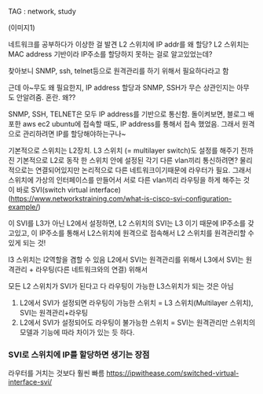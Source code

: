 TAG : network, study

(이미지1)

네트워크를 공부하다가 이상한 걸 발견
L2 스위치에 IP addr를 왜 할당? L2 스위치는 MAC address 기반이라 IP주소를 할당하지 못하는 걸로 알고있었는데?

찾아보니
SNMP, ssh, telnet등으로 원격관리를 하기 위해서 필요하다라고 함

근데 아~무도 왜 필요한지, IP address 할당과 SNMP, SSH가 무슨 상관인지는 아무도 안알려줌. 혼란. 왜??

SNMP, SSH, TELNET은 모두 IP address를 기반으로 통신함.
돌이켜보면, 블로그 배포한 aws ec2 ubuntu에 접속할 때도, IP address를 통해서 접속 했었음.
그래서 원격으로 관리하려면 IP를 할당해야하는구나~

기본적으로 스위치는 L2장치.
L3 스위치 (= multilayer switch)도 설정를 해주기 전까진 기본적으로 L2로 동작
한 스위치 안에 설정된 각기 다른 vlan끼리 통신하려면? 물리적으로는 연결되어있지만 논리적으로 다른 네트워크이기때문에 라우터가 필요. 그래서 스위치에 가상의 인터페이스를 만들어서 서로 다른 vlan끼리 라우팅을 하게 해주는 것이 바로 SVI(switch virtual interface)
(https://www.networkstraining.com/what-is-cisco-svi-configuration-example/)

이 SVI를 L3가 아닌 L2에서 설정하면, L2 스위치의 SVI는 L3 이기 때문에 IP주소를 갖고있고, 이 IP주소를 통해서 L2스위치에 원격으로 접속해서 L2 스위치를 원격관리할 수 있게 되는 것!

l3 스위치는 l2역할을 겸할 수 있음
L2에서 SVI는 원격관리를 위해서
L3에서 SVI는 원격관리 + 라우팅(다른 네트워크와의 연결) 위해서

모든 L2 스위치가 SVI가 된다고 다 라우팅이 가능한 L3스위치가 되는 것은 아님
1. L2에서 SVI가 설정되면 라우팅이 가능한 스위치 = L3 스위치(Multilayer 스위치), SVI는 원격관리+라우팅 
2. L2에서 SVI가 설정되어도 라우팅이 불가능한 스위치 = SVI는 원격관리만
스위치의 모델과 기능에 따라 차이가 있는 듯 하다.

### SVI로 스위치에 IP를 할당하면 생기는 장점

라우터를 거치는 것보다 훨씬 빠름
https://ipwithease.com/switched-virtual-interface-svi/